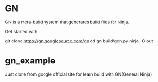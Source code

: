 # GN

GN is a meta-build system that generates build files for
[Ninja](https://ninja-build.org).

Get started with:

  git clone https://gn.googlesource.com/gn
  cd gn
  build/gen.py
  ninja -C out
# gn_example
Just clone from google official site for learn build with GN(General Ninja)
